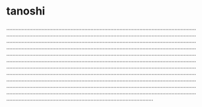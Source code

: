 # tanoshi
....................................................................................................................................................................................................................................................................................................................................................................................................................................................................................................................................................................................................................................................................................................................................................................................................................................................................................................................................................................................................................................................................................................................................................................................................................................................................................................................................................................................................................................................................................................................